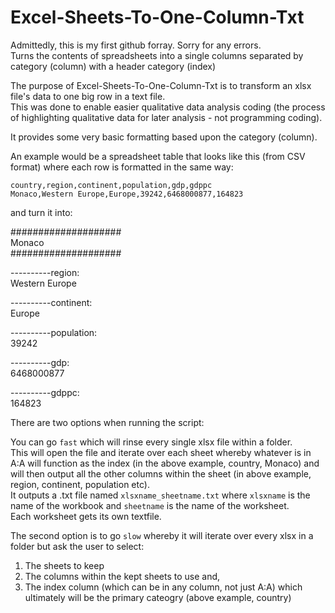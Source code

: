 # Excel-Sheets-To-One-Column-Txt
Admittedly, this is my first github forray. Sorry for any errors.<br>
Turns the contents of spreadsheets into a single columns separated by category (column) with a header category (index)

The purpose of Excel-Sheets-To-One-Column-Txt is to transform an xlsx file's data to one big row in a text file.<br>
This was done to enable easier qualitative data analysis coding (the process of highlighting qualitative data for later analysis - 
not programming coding).

It provides some very basic formatting based upon the category (column).

An example would be a spreadsheet table that looks like this (from CSV format) where each row is formatted in the same way:

`country,region,continent,population,gdp,gdppc`<br>
`Monaco,Western Europe,Europe,39242,6468000877,164823`

and turn it into:

####################
<br>
Monaco
<br>
####################

----------region:
<br>
Western Europe

----------continent:
<br>
Europe

----------population: 
<br>
39242

----------gdp: 
<br>
6468000877

----------gdppc: 
<br>
164823

There are two options when running the script:

You can go `fast` which will rinse every single xlsx file within a folder.<br>
This will open the file and iterate over each sheet whereby whatever is in A:A will function as the index (in the above example, country, Monaco)
and will then output all the other columns within the sheet (in above example, region, continent, population etc).<br>
It outputs a .txt file named `xlsxname_sheetname.txt` where `xlsxname` is the name of the workbook and `sheetname` is the name of the worksheet.<br>
Each worksheet gets its own textfile.

The second option is to go `slow` whereby it will iterate over every xlsx in a folder but ask the user to select:

<ol>
	<li>The sheets to keep
	<li>The columns within the kept sheets to use and,
	<li>The index column (which can be in any column, not just A:A) which ultimately will be the primary cateogry (above example, country)
</ol>